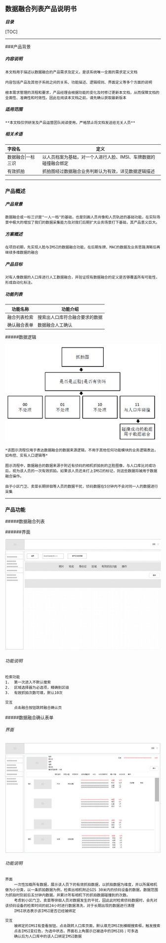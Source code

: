 ## 数据融合列表产品说明书

***目录***

[TOC]

------

###产品背景

##### 内容说明

	本文档用于描述以数据融合的产品需求及定义，是该系统唯一全面的需求定义文档

	内容包括产品及其他子系统之间的关系、功能描述、逻辑规则、界面定义等多个方面的说明

	根本需求管理的流程和要求，产品经理会根据功能的变化及时修订更新本文档，从而保障文档的全面性、准确性和时效性。因此在阅读本文档之前，请先确认获取最新版本

##### 适用范围

	**本文档仅供研发及产品运营团队阅读使用，严格禁止将文档发送给无关人员**

##### 相关术语		

| 字段名        | 定义                                 |
| :--------- | ---------------------------------- |
| 数据融合\|一标三识 | 以人员档案为基础，对一个人进行人脸、IMSI、车牌数据的碰撞融合绑定 |
| 有效抓拍       | 抓拍图经过数据融合业务判断认为有效，详见数据逻辑描述         |



------

### 产品概述

##### 产品背景

	数据融合或一标三识是"一人一档"的基础，也是刻画人员肖像和人员轨迹的基础功能，在实际场景中极大的增加了我们的数据采集能力及对我们后期扩大业务场景打下基础，其产品意义巨大。

##### 方案概述

	在项目初期，先实现人脸与IMSI的数据融合功能，在后期车牌、MAC的数据及业务思路清晰后再继续多维数据的融合

##### 产品目标

	对有人像数据的人口库进行人工数据融合，并验证现有数据融合的定义是否够覆盖所有可能性，形成自动化标注。

##### 功能列表

| 功能名称   | 功能介绍            |
| ------ | --------------- |
| 融合列表检索 | 搜索出人口库符合融合要求的数据 |
| 确认融合表单 | 数据融合人工确认        |

#####数据逻辑

![](https://raw.githubusercontent.com/dalin1991/brighteye/master/%E9%86%92%E7%9B%AE%E4%BA%91%E5%90%8E%E5%8F%B0/%E4%BA%BA%E5%8F%A3%E5%BA%93/%E5%9B%BE%E7%89%87/%E6%95%B0%E6%8D%AE%E8%9E%8D%E5%90%88%E9%80%BB%E8%BE%91.png)

	*该图示流程仅用于表达数据融合的数据来源逻辑，不用于其他任何功能模块的业务逻辑表达，如布控、实有人口逻辑等*

	图示流程中，数据融合的数据来源于附近有侦码的相机抓拍到的正脸图像，与人口库比对成功后，视为该人员的一次有效抓拍。如果该人员还未打上IMSI的标记，则这些数据将被用于数据融合操作。

	由于小区门卫、卖菜长期徘徊等人员的数据干扰，侦码数据在5分钟内不会对同一人的数据进行采集
	

------

### 产品功能

#####数据融合列表

######界面

![](https://raw.githubusercontent.com/dalin1991/brighteye/master/%E9%86%92%E7%9B%AE%E4%BA%91%E5%90%8E%E5%8F%B0/%E4%BA%BA%E5%8F%A3%E5%BA%93/%E5%9B%BE%E7%89%87/%E6%95%B0%E6%8D%AE%E8%9E%8D%E5%90%88%E5%88%97%E8%A1%A8.png)

###### 功能说明

```
检索功能
1. 	第一次进入不默认搜索
2.	区域选择器为必选项，精确到区级
3.	有效抓拍次数可填，默认10次
```

```
交互
	点击融合按钮跳转融合确认页
```



#####数据融合确认表单

###### 界面

![](https://raw.githubusercontent.com/dalin1991/brighteye/master/%E9%86%92%E7%9B%AE%E4%BA%91%E5%90%8E%E5%8F%B0/%E4%BA%BA%E5%8F%A3%E5%BA%93/%E5%9B%BE%E7%89%87/%E6%95%B0%E6%8D%AE%E8%9E%8D%E5%90%88%E7%A1%AE%E8%AE%A4%E8%A1%A8%E5%8D%95.png)

###### 功能说明

```
界面
	一次性加载所有数据，展示该人员下的有效抓拍数据，以抓拍数据为维度，并以所属相机做为小分类，以一条抓拍数据为例，检索出相机附近GIS 30米内的侦码设备的数据，数据范围为抓拍时刻前后五分钟内数据，并累计所有相机下的抓拍数据碰撞到的次数。
    考虑到小区门卫、卖菜等徘徊人员对数据发生的干扰，因此此时检索侦码数据时，会先对该侦码设备的检索时间的前24小时进行数据清洗，对于长期出现的数据进行清理
    IMSI状态表示该IMSI是否已经被绑定
```

```
交互
    被绑定的IMSI有查看按钮，点击跳转人口库页面，默认填充IMSI到模糊搜索框，触发搜索
    点击IMSI变红色，为选中状态，界面右上角展示已被选中的IMSI码；可多选
    确认后为人口库中的该人口绑定IMSI数据
```